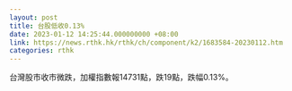 ```yaml
---
layout: post
title: 台股低收0.13%
date: 2023-01-12 14:25:44.000000000 +08:00
link: https://news.rthk.hk/rthk/ch/component/k2/1683584-20230112.htm
categories: rthk
---
```


台灣股市收市微跌，加權指數報14731點，跌19點，跌幅0.13%。
